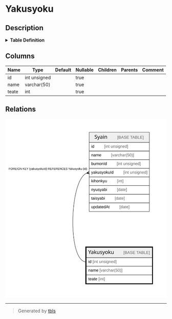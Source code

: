 # Yakusyoku

## Description

<details>
<summary><strong>Table Definition</strong></summary>

```sql
CREATE TABLE `Yakusyoku` (
  `id` int unsigned DEFAULT NULL,
  `name` varchar(50) DEFAULT NULL,
  `teate` int DEFAULT NULL
) ENGINE=InnoDB DEFAULT CHARSET=utf8mb4 COLLATE=utf8mb4_0900_ai_ci
```

</details>

## Columns

| Name | Type | Default | Nullable | Children | Parents | Comment |
| ---- | ---- | ------- | -------- | -------- | ------- | ------- |
| id | int unsigned |  | true |  |  |  |
| name | varchar(50) |  | true |  |  |  |
| teate | int |  | true |  |  |  |

## Relations

![er](Yakusyoku.svg)

---

> Generated by [tbls](https://github.com/k1LoW/tbls)
